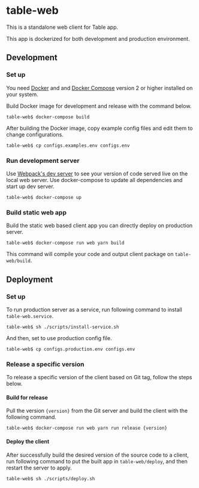
# table-web

This is a standalone web client for Table app.

This app is dockerized for both development and production environment.

## Development

### Set up

You need [Docker](https://www.docker.com/) and and [Docker Compose](https://docs.docker.com/compose/install/) version 2 or higher installed on your system.

Build Docker image for development and release with the command below.

```
table-web$ docker-compose build
```

After building the Docker image, copy example config files and edit them to change configurations.

```
table-web$ cp configs.examples.env configs.env
```

### Run development server

Use [Webpack's dev server](https://webpack.js.org/configuration/dev-server/) to see your version of code served live on the local web server. Use docker-compose to update all dependencies and start up dev server.

```
table-web$ docker-compose up
```

### Build static web app

Build the static web based client app you can directly deploy on production server.

```
table-web$ docker-compose run web yarn build
```

This command will compile your code and output client package on `table-web/build`.

## Deployment

### Set up

To run production server as a service, run following command to install `table-web.service`.

```
table-web$ sh ./scripts/install-service.sh
```

And then, set to use production config file.

```
table-web$ cp configs.production.env configs.env
```

### Release a specific version

To release a specific version of the client based on Git tag, follow the steps below.

#### Build for release

Pull the version `{version}` from the Git server and build the client with the following command.

```
table-web$ docker-compose run web yarn run release {version}
```

#### Deploy the client

After successfully build the desired version of the source code to a client,
run following command to put the built app in `table-web/deploy`, and then restart the server to apply.

```
table-web$ sh ./scripts/deploy.sh
```
